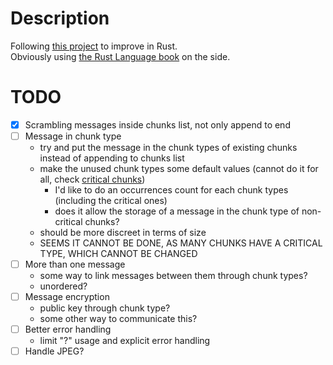 # Description
Following [this project](https://jrdngr.github.io/pngme_book/chapter_1.html) to improve in Rust.  
Obviously using [the Rust Language book](https://doc.rust-lang.org/book/title-page.html) on the side.

# TODO
- [X] Scrambling messages inside chunks list, not only append to end
- [ ] Message in chunk type
  - try and put the message in the chunk types of existing chunks instead of appending to chunks list
  - make the unused chunk types some default values (cannot do it for all, check [critical chunks](http://www.libpng.org/pub/png/spec/1.2/PNG-Chunks.html#C.Critical-chunks))
    - I'd like to do an occurrences count for each chunk types (including the critical ones)
    - does it allow the storage of a message in the chunk type of non-critical chunks?
   - should be more discreet in terms of size
   - SEEMS IT CANNOT BE DONE, AS MANY CHUNKS HAVE A CRITICAL TYPE, WHICH CANNOT BE CHANGED
- [ ] More than one message
    - some way to link messages between them through chunk types?
    - unordered?
- [ ] Message encryption
    - public key through chunk type?
    - some other way to communicate this?
- [ ] Better error handling
   - limit "?" usage and explicit error handling
- [ ] Handle JPEG?
